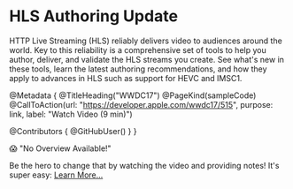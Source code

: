 # HLS Authoring Update

HTTP Live Streaming (HLS) reliably delivers video to audiences around the world. Key to this reliability is a comprehensive set of tools to help you author, deliver, and validate the HLS streams you create. See what's new in these tools, learn the latest authoring recommendations, and how they apply to advances in HLS such as support for HEVC and IMSC1.

@Metadata {
   @TitleHeading("WWDC17")
   @PageKind(sampleCode)
   @CallToAction(url: "https://developer.apple.com/wwdc17/515", purpose: link, label: "Watch Video (9 min)")

   @Contributors {
      @GitHubUser(<replace this with your GitHub handle>)
   }
}

😱 "No Overview Available!"

Be the hero to change that by watching the video and providing notes! It's super easy:
 [Learn More…](https://wwdcnotes.github.io/WWDCNotes/documentation/wwdcnotes/contributing)
